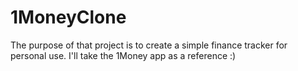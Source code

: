 # 1MoneyClone
The purpose of that project is to create a simple finance tracker for personal use. I'll take the 1Money app as a reference :)
